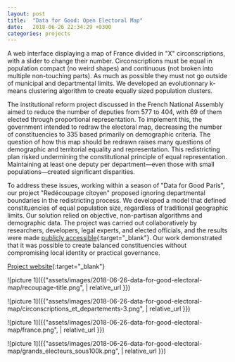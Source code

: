 ```yaml
---
layout: post
title:  "Data for Good: Open Electoral Map"
date:   2018-06-26 22:34:29 +0300
categories: projects
---
```

A web interface displaying a map of France divided in "X" circonscriptions, with a slider to change their number. Circonscriptions must be equal in population compact (no weird shapes) and continuous (not broken into multiple non-touching parts). As much as possible they must not go outside of municipal and departmental limits. We developed an evolutionnary k-means clustering algorithm to create equally sized population clusters. 

The institutional reform project discussed in the French National Assembly aimed to reduce the number of deputies from 577 to 404, with 69 of them elected through proportional representation. To implement this, the government intended to redraw the electoral map, decreasing the number of constituencies to 335 based primarily on demographic criteria. The question of how this map should be redrawn raises many questions of demographic and territorial equality and representation. This redistricting plan risked undermining the constitutional principle of equal representation. Maintaining at least one deputy per department—even those with small populations—created significant disparities. 

To address these issues, working within a season of "Data for Good Paris", our project "Redécoupage citoyen" proposed ignoring departmental boundaries in the redistricting process. We developed a model that defined constituencies of equal population size, regardless of traditional geographic limits. Our solution relied on objective, non-partisan algorithms and demographic data. The project was carried out collaboratively by researchers, developers, legal experts, and elected officials, and the results were made [publicly accessible](https://404.codefor.fr/){:target="_blank"}. Our work demonstrated that it was possible to create balanced constituencies without compromising local identity or practical governance.

[Project website](https://404.codefor.fr/){:target="_blank"}

![picture 1]({{"assets/images/2018-06-26-data-for-good-electoral-map/recoupage-title.png",  | relative_url }})

![picture 1]({{"assets/images/2018-06-26-data-for-good-electoral-map/circonscriptions_et_departements-3.png",  | relative_url }})

![picture 1]({{"assets/images/2018-06-26-data-for-good-electoral-map/france.png",  | relative_url }})

![picture 1]({{"assets/images/2018-06-26-data-for-good-electoral-map/grands_electeurs_sous100k.png",  | relative_url }})

